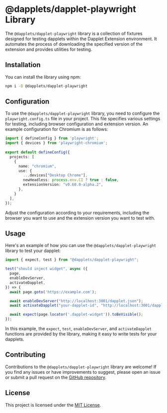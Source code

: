 # @dapplets/dapplet-playwright Library

The `@dapplets/dapplet-playwright` library is a collection of fixtures designed for testing dapplets within the Dapplet Extension environment. It automates the process of downloading the specified version of the extension and provides utilities for testing.

## Installation

You can install the library using npm:

```bash
npm i -D @dapplets/dapplet-playwright
```

## Configuration

To use the `@dapplets/dapplet-playwright` library, you need to configure the `playwright.config.ts` file in your project. This file specifies various settings for testing, including browser configuration and extension version. An example configuration for Chromium is as follows:

```typescript
import { defineConfig } from 'playwright';
import { devices } from 'playwright-chromium';
  
export default defineConfig({
  projects: [
    {
      name: "chromium",
      use: {
        ...devices["Desktop Chrome"],
        newHeadless: process.env.CI ? true : false,
        extensionVersion: "v0.60.0-alpha.2",
      },
    }
  ],
});
```

Adjust the configuration according to your requirements, including the browser you want to use and the extension version you want to test with.

## Usage

Here's an example of how you can use the `@dapplets/dapplet-playwright` library to test your dapplet:

```typescript
import { expect, test } from "@dapplets/dapplet-playwright";

test("should inject widget", async ({
  page,
  enableDevServer,
  activateDapplet,
}) => {
  await page.goto('https://example.com');

  await enableDevServer("http://localhost:3001/dapplet.json");
  await activateDapplet("your-dapplet-id", "http://localhost:3001/dapplet.json");

  await expect(page.locator('.dapplet-widget')).toBeVisible();
});
```

In this example, the `expect`, `test`, `enableDevServer`, and `activateDapplet` functions are provided by the library, making it easy to write tests for your dapplets.

## Contributing

Contributions to the `@dapplets/dapplet-playwright` library are welcome! If you find any issues or have improvements to suggest, please open an issue or submit a pull request on the [GitHub repository](https://github.com/dapplets/dapplet-playwright).

## License

This project is licensed under the [MIT License](https://github.com/dapplets/dapplet-playwright/blob/master/LICENSE).
